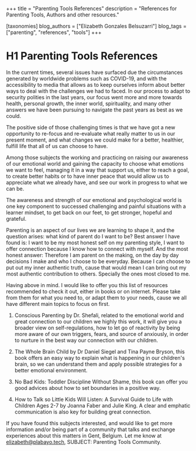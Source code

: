 +++
title = "Parenting Tools References"
description = "References for Parenting Tools, Authors and other resources."

[taxonomies]
blog_authors = ["Elizabeth Gonzales Belsuzarri"]
blog_tags = ["parenting", "references", "tools"]
+++

# H1 Parenting Tools References

In the current times, several issues have surfaced due the circumstances generated by worldwide problems such as COVID-19, and with the accessibility to media that allows as to keep ourselves inform about better ways to deal with the challenges we had to faced. In our process to adapt to security polities in the last years, our focus went more and more towards health, personal growth, the inner world, spirituality, and many other answers we have been pursuing to navigate the past years as best as we could.

The positive side of those challenging times is that we have got a new opportunity to re-focus and re-evaluate what really matter to us in our present moment, and what changes we could make for a better, healthier, fulfill life that all of us can choose to have.

Among those subjects the working and practicing on raising our awareness of our emotional world and gaining the capacity to choose what emotions we want to feel, managing it in a way that support us, either to reach a goal, to create better habits or to have inner peace that would allow us to appreciate what we already have, and see our work in progress to what we can be.

The awareness and strength of our emotional and psychological world is one key component to successed challenging and painful situations with a learner mindset, to get back on our feet, to get stronger, hopeful and grateful.

Parenting is an aspect of our lives we are learning to shape it, and the question arises: what kind of parent do I want to be? Best answer I have found is: I want to be my most honest self on my parenting style, I want to offer connection because I know how to connect with myself. And the most honest answer: Therefore I am parent on the making, on the day by day decisions I make and who I choose to be everyday. Because I can choose to put out my inner authentic truth, cause that would mean I can bring out my most authentic contribution to others. Specially the ones most closed to me.

Having above in mind. I would like to offer you this list of resources recommended to check it out, either in books or on internet. Please take from them for what you need to, or adapt them to your needs, cause we all have different main topics to focus on first.

1. Conscious Parenting by Dr. Shefali, related to the emotional world and great connection to our children we highly this work, it will give you a broader view on self-regulations, how to let go of reactivity by being more aware of our own triggers, fears, and source of anxiously, in order to nurture in the best way our connection with our children.

2. The Whole Brain Child by Dr Daniel Siegel and Tina Payne Bryson, this book offers an easy way to explain what is happening in our children's brain, so we can understand them and apply possible strategies for a better emotional environment.

3. No Bad Kids: Toddler Discipline Without Shame, this book can offer you good advices about how to set boundaries in a positive way.

4. How to Talk so Little Kids Will Listen: A Survival Guide to Life with Children Ages 2-7 by Joanna Faber and Julie King. A clear and emphatic communication is also key for building great connection.

If you have found this subjects interested, and would like to get more information and/or being part of a community that talks and exchange experiences about this matters in Gent, Belgium. Let me know at elizabeth@plabayo.tech, SUBJECT: Parenting Tools Community.
